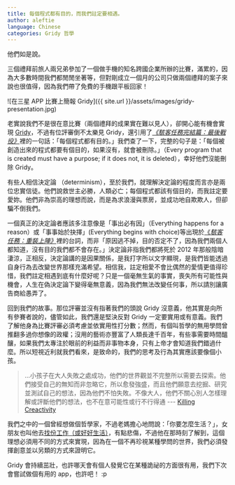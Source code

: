 ```yaml
---
title: 每個程式都有目的，而我們註定要相遇。
author: aleftie
language: Chinese
categories: Gridy 哲學
---
```

他們如是說。

三個禮拜前旅人兩兄弟參加了一個做手機的知名跨國企業所辦的比賽，滿累的，因為大多數時間我們都閒閒坐著等，但對剛成立一個月的公司只做兩個禮拜的案子來說也很值得，因為我們帶了免費的手機跟平板回家！

![在三星 APP 比賽上簡報 Gridy]({{ site.url }}/assets/images/gridy-presentation.jpg)

老實說我們不是很在意比賽（兩個禮拜的成果實在難以見人），卻開心能有機會實現 [Gridy](http://ttwns.tw/gridy "Gridy")，不過有位評審倒不太樂見 Gridy，還引用了[*《駭客任務完結篇：最後戰役》*](http://www.generationterrorists.com/quotes/the_matrix_revolutions.shtml)裡的一句話：「每個程式都有目的。」我們查了一下，完整的句子是：「每個被創造出來的程式都要有個目的，如果沒有，就會被刪除。」（Every program that is created must have a purpose; if it does not, it is deleted），幸好他們沒能刪除 Gridy。

有些人相信決定論 （determinism），至於我們，就理解決定論的程度而言亦是兩位忠實信徒。他們說救世主必勝，人類必亡；每個程式都該有個目的，而我註定要愛妳。他們非為崇高的理想而說，而是為求浪漫與票房，並成功地自欺欺人，但卻騙不倒我們。

一個真正的決定論者應該多注意像是「事出必有因」（Everything happens for a reason）或「事事始於抉擇」(Everything begins with choice)等出現於[《*駭客任務：重裝上陣》*](http://en.wikiquote.org/wiki/The_Matrix_Reloaded)裡的台詞，而非「原因逃不掉，目的否定不了，因為我們兩個人都知道，沒有目的我們都不會存在。」決定論非指我們都將死於 2012 年那般陰暗淒涼，正相反，決定論講的是因果關係，是我打字所以文字顯現，是我們皆能透過自身行為去改變世界那樣充滿希望。相信我，註定相愛不會比偶然的愛情更值得珍惜，我們註定相遇到底有什麼好呢？只是一個毫無生氣的事實，喪失所有可能性與機會，人生在偽決定論下變得毫無意義，因為我們無法改變任何事，所以請別讓廣告商給愚弄了。

回到我們的故事。那位評審並沒有指著我們的頭說 Gridy 沒意義，他其實是向所有參賽者說的，儘管如此，我們還是堅決反對 Gridy 一定要實用或有意義。我們了解他身為比賽評審必須考慮並依實用性打分數；然而，有個叫哲學的無用學問曾推翻多過你想像的政權；沒用的藝術亦豐富了人類長達千百年，有些事需要時間醞釀，如果我們太專注於眼前的利益而非事物本身，只有上帝才會知道我們錯過什麼。所以短視近利就我們看來，是致命的，我們的思考及行為其實應該要像個小孩。
> …小孩子在大人失敗之處成功，他們的世界觀並不完整所以需要去探索。他們接受自己的無知而非忽略它，所以愈發強盛，而且他們願意去挖掘、研究並測試自己的想法，因為他們不怕失敗。不像大人，他們不關心別人怎樣理解或評斷他們的想法，也不在意可能性或行不行得通 --- [Killing Creactivity](http://bigthink.com/ideas/killing-creativity-why-kids-draw-pictures-of-monsters-and-adults-dont?)

我們之中的一個曾經想做個哲學家，不過老媽擔心地問說：「你要怎麼生活？」，女朋友也叫他去[找份工作（或好好生活）](http://lyrics.wikia.com/Oasis:The_Importance_Of_Being_Idle)，有點悲傷，不過他在那時刻了解到，這個理想必須用不同的方式來實現，因為在一個不再珍視某種學問的世界，我們必須發揮創意並以另類的方式來證明它。

Gridy 會持續茁壯，也許哪天會有個人發覺它在某種詭祕的方面很有用，我們下次會嘗試做個有用的 app，也許吧！ :p
